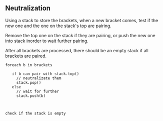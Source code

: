 ## Neutralization 

Using a stack to store the brackets, when a new bracket comes, test if the new one and the one on the stack's top are pairing.

Remove the top one on the stack if they are pairing, or push the new one into stack inorder to wait further pairing.

After all brackets are processed, there should be an empty stack if all brackets are paired.


```
foreach b in brackets

   if b can pair with stack.top()
     // neutralizate them
     stack.pop()
   else
     // wait for further
     stack.push(b)



check if the stack is empty

```
